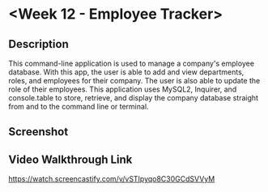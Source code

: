 # <Week 12 - Employee Tracker>

## Description

This command-line application is used to manage a company's employee database. With this app, the user is able to add and view departments, roles, and employees for their company. The user is also able to update the role of their employees. This application uses MySQL2, Inquirer, and console.table to store, retrieve, and display the company database straight from and to the command line or terminal.

## Screenshot

## Video Walkthrough Link

https://watch.screencastify.com/v/vSTIpyqo8C30GCdSVVyM
